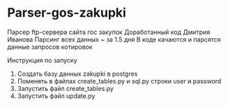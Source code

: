 # Parser-gos-zakupki
Парсер ftp-сервера сайта гос закупок
Доработанный код Дмитрия Иванова
Парсинг всех данных ~ за 1.5 дня
В коде качаются и парсятся данные запросов котировок 

Инструкция по запуску
1. Создать базу данных zakupki в postgres
2. Поменять в файлах create_tables.py и sql.py строки user и password 
3. Запустить файл create_tables.py
4. Запустить файл update.py
